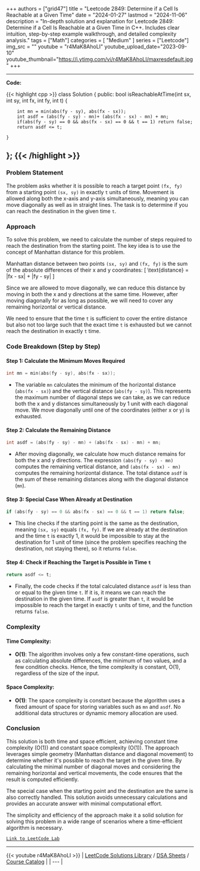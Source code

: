 
+++
authors = ["grid47"]
title = "Leetcode 2849: Determine if a Cell Is Reachable at a Given Time"
date = "2024-01-27"
lastmod = "2024-11-06"
description = "In-depth solution and explanation for Leetcode 2849: Determine if a Cell Is Reachable at a Given Time in C++. Includes clear intuition, step-by-step example walkthrough, and detailed complexity analysis."
tags = ["Math"]
categories = [
    "Medium"
]
series = ["Leetcode"]
img_src = ""
youtube = "r4MaK8AhoLI"
youtube_upload_date="2023-09-10"
youtube_thumbnail="https://i.ytimg.com/vi/r4MaK8AhoLI/maxresdefault.jpg"
+++



---
**Code:**

{{< highlight cpp >}}
class Solution {
public:
    bool isReachableAtTime(int sx, int sy, int fx, int fy, int t) {

        int mn = min(abs(fy - sy), abs(fx - sx));
        int asdf = (abs(fy - sy) - mn)+ (abs(fx - sx) - mn) + mn;
        if(abs(fy - sy) == 0 && abs(fx - sx) == 0 && t == 1) return false;
        return asdf <= t;

    }
};
{{< /highlight >}}
---

### Problem Statement

The problem asks whether it is possible to reach a target point `(fx, fy)` from a starting point `(sx, sy)` in exactly `t` units of time. Movement is allowed along both the x-axis and y-axis simultaneously, meaning you can move diagonally as well as in straight lines. The task is to determine if you can reach the destination in the given time `t`.

### Approach

To solve this problem, we need to calculate the number of steps required to reach the destination from the starting point. The key idea is to use the concept of Manhattan distance for this problem. 

Manhattan distance between two points `(sx, sy)` and `(fx, fy)` is the sum of the absolute differences of their x and y coordinates:
\[
\text{distance} = |fx - sx| + |fy - sy|
\]

Since we are allowed to move diagonally, we can reduce this distance by moving in both the x and y directions at the same time. However, after moving diagonally for as long as possible, we will need to cover any remaining horizontal or vertical distance.

We need to ensure that the time `t` is sufficient to cover the entire distance but also not too large such that the exact time `t` is exhausted but we cannot reach the destination in exactly `t` time.

### Code Breakdown (Step by Step)

#### Step 1: Calculate the Minimum Moves Required
```cpp
int mn = min(abs(fy - sy), abs(fx - sx));
```
- The variable `mn` calculates the minimum of the horizontal distance (`abs(fx - sx)`) and the vertical distance (`abs(fy - sy)`). This represents the maximum number of diagonal steps we can take, as we can reduce both the x and y distances simultaneously by 1 unit with each diagonal move. We move diagonally until one of the coordinates (either x or y) is exhausted.

#### Step 2: Calculate the Remaining Distance
```cpp
int asdf = (abs(fy - sy) - mn) + (abs(fx - sx) - mn) + mn;
```
- After moving diagonally, we calculate how much distance remains for both the x and y directions. The expression `(abs(fy - sy) - mn)` computes the remaining vertical distance, and `(abs(fx - sx) - mn)` computes the remaining horizontal distance. The total distance `asdf` is the sum of these remaining distances along with the diagonal distance (`mn`).

#### Step 3: Special Case When Already at Destination
```cpp
if (abs(fy - sy) == 0 && abs(fx - sx) == 0 && t == 1) return false;
```
- This line checks if the starting point is the same as the destination, meaning `(sx, sy)` equals `(fx, fy)`. If we are already at the destination and the time `t` is exactly 1, it would be impossible to stay at the destination for 1 unit of time (since the problem specifies reaching the destination, not staying there), so it returns `false`.

#### Step 4: Check if Reaching the Target is Possible in Time `t`
```cpp
return asdf <= t;
```
- Finally, the code checks if the total calculated distance `asdf` is less than or equal to the given time `t`. If it is, it means we can reach the destination in the given time. If `asdf` is greater than `t`, it would be impossible to reach the target in exactly `t` units of time, and the function returns `false`.

### Complexity

#### Time Complexity:
- **O(1)**: The algorithm involves only a few constant-time operations, such as calculating absolute differences, the minimum of two values, and a few condition checks. Hence, the time complexity is constant, O(1), regardless of the size of the input.

#### Space Complexity:
- **O(1)**: The space complexity is constant because the algorithm uses a fixed amount of space for storing variables such as `mn` and `asdf`. No additional data structures or dynamic memory allocation are used.

### Conclusion

This solution is both time and space efficient, achieving constant time complexity (O(1)) and constant space complexity (O(1)). The approach leverages simple geometry (Manhattan distance and diagonal movement) to determine whether it's possible to reach the target in the given time. By calculating the minimal number of diagonal moves and considering the remaining horizontal and vertical movements, the code ensures that the result is computed efficiently.

The special case when the starting point and the destination are the same is also correctly handled. This solution avoids unnecessary calculations and provides an accurate answer with minimal computational effort.

The simplicity and efficiency of the approach make it a solid solution for solving this problem in a wide range of scenarios where a time-efficient algorithm is necessary.

[`Link to LeetCode Lab`](https://leetcode.com/problems/determine-if-a-cell-is-reachable-at-a-given-time/description/)

---
{{< youtube r4MaK8AhoLI >}}
| [LeetCode Solutions Library](https://grid47.xyz/leetcode/) / [DSA Sheets](https://grid47.xyz/sheets/) / [Course Catalog](https://grid47.xyz/courses/) |
| --- |
